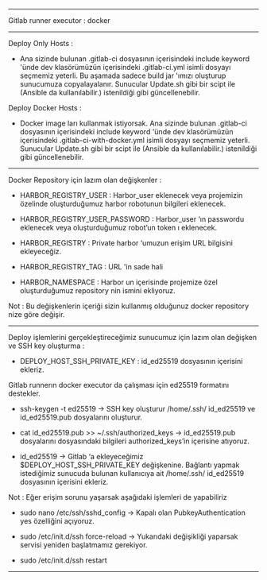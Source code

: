 ------

Gitlab runner executor : docker

------
Deploy Only Hosts :
- Ana sizinde bulunan .gitlab-ci dosyasının içerisindeki include keyword 'ünde dev klasörümüzün içerisindeki .gitlab-ci.yml isimli dosyayı seçmemiz yeterli. Bu aşamada sadece build jar 'ımızı oluşturup sunucumuza copyalayalanır. Sunucular Update.sh gibi bir scipt ile (Ansible da kullanılabilir.) istenildiği gibi güncellenebilir.

Deploy Docker Hosts :
- Docker image ları kullanmak istiyorsak. Ana sizinde bulunan .gitlab-ci dosyasının içerisindeki include keyword 'ünde dev klasörümüzün içerisindeki .gitlab-ci-with-docker.yml isimli dosyayı seçmemiz yeterli. Sunucular Update.sh gibi bir scipt ile (Ansible da kullanılabilir.) istenildiği gibi güncellenebilir.

------

Docker Repository için lazım olan değişkenler : 

 - HARBOR_REGISTRY_USER  : Harbor_user eklenecek veya projemizin özelinde oluşturduğumuz harbor robotunun bilgileri eklenecek.

 - HARBOR_REGISTRY_USER_PASSWORD :  Harbor_user ‘ın passwordu eklenecek veya oluşturduğumuz robot’un token ı eklenecek.

 - HARBOR_REGISTRY  : Private harbor ‘umuzun erişim URL bilgisini ekleyeceğiz.

 - HARBOR_REGISTRY_TAG : URL 'in sade hali

 - HARBOR_NAMESPACE : Harbor un içerisinde projemize özel oluşturduğumuz repository nin ismini ekliyoruz.

  Not : Bu değişkenlerin içeriği sizin kullanmış olduğunuz docker repository nize göre değişir.

---
Deploy işlemlerini gerçekleştireceğimiz sunucumuz için lazım olan değişken ve SSH key oluşturma :

 - DEPLOY_HOST_SSH_PRIVATE_KEY : id_ed25519 dosyasının içerisini ekleriz. 

  Gitlab runnerın docker executor da çalışması için ed25519 formatını destekler.

   - ssh-keygen -t ed25519  → SSH key oluşturur  /home/.ssh/ id_ed25519 ve id_ed25519.pub dosyalarını oluşturur.

   - cat id_ed25519.pub >> ~/.ssh/authorized_keys → id_ed25519.pub dosyalarını dosyasındaki bilgileri authorized_keys’in içerisine atıyoruz.

   - id_ed25519 -> Gitlab ‘a ekleyeceğimiz $DEPLOY_HOST_SSH_PRIVATE_KEY değişkenine. Bağlantı yapmak istediğimiz sunucuda bulunan kullanıcıya ait  /home/.ssh/     id_ed25519 dosyasının içerisini ekleriz. 

  Not : Eğer erişim sorunu yaşarsak aşağıdaki işlemleri de yapabiliriz

   - sudo nano /etc/ssh/sshd_config → Kapalı olan PubkeyAuthentication yes özelliğini açıyoruz.

   - sudo /etc/init.d/ssh force-reload → Yukarıdaki değişikliği yaparsak servisi yeniden başlatmamız gerekiyor.

   - sudo /etc/init.d/ssh restart
---
